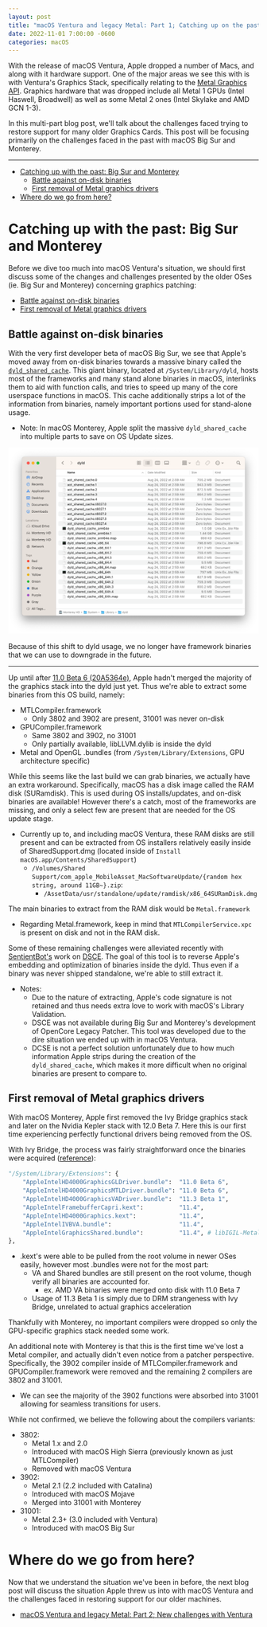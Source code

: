 ```yaml
---
layout: post
title: "macOS Ventura and legacy Metal: Part 1; Catching up on the past"
date: 2022-11-01 7:00:00 -0600
categories: macOS
---
```


With the release of macOS Ventura, Apple dropped a number of Macs, and along with it hardware support. One of the major areas we see this with is with Ventura's Graphics Stack, specifically relating to the [Metal Graphics API](https://developer.apple.com/metal/). Graphics hardware that was dropped include all Metal 1 GPUs (Intel Haswell, Broadwell) as well as some Metal 2 ones (Intel Skylake and AMD GCN 1-3). 

In this multi-part blog post, we'll talk about the challenges faced trying to restore support for many older Graphics Cards. This post will be focusing primarily on the challenges faced in the past with macOS Big Sur and Monterey.

----------

* [Catching up with the past: Big Sur and Monterey](#catching-up-with-the-past-big-sur-and-monterey)
  * [Battle against on-disk binaries](#battle-against-on-disk-binaries)
  * [First removal of Metal graphics drivers](#first-removal-of-metal-graphics-drivers)
* [Where do we go from here?](#where-do-we-go-from-here)

# Catching up with the past: Big Sur and Monterey

Before we dive too much into macOS Ventura's situation, we should first discuss some of the changes and challenges presented by the older OSes (ie. Big Sur and Monterey) concerning graphics patching:

* [Battle against on-disk binaries](#battle-against-on-disk-binaries)
* [First removal of Metal graphics drivers](#first-removal-of-metal-graphics-drivers)

## Battle against on-disk binaries

With the very first developer beta of macOS Big Sur, we see that Apple's moved away from on-disk binaries towards a massive binary called the [`dyld_shared_cache`](https://github.com/apple-oss-distributions/dyld/tree/main). This giant binary, located at `/System/Library/dyld`, hosts most of the frameworks and many stand alone binaries in macOS, interlinks them to aid with function calls, and tries to speed up many of the core userspace functions in macOS. This cache additionally strips a lot of the information from binaries, namely important portions used for stand-alone usage.

* Note: In macOS Monterey, Apple split the massive `dyld_shared_cache` into multiple parts to save on OS Update sizes.

![](/images/posts/2022-11-01-LEGACY-METAL/DYLD-Monterey.png)

Because of this shift to dyld usage, we no longer have framework binaries that we can use to downgrade in the future.

---------

Up until after [11.0 Beta 6 (20A5364e)](https://archive.org/details/install-assistant-11.0-dp-6), Apple hadn't merged the majority of the graphics stack into the dyld just yet. Thus we're able to extract some binaries from this OS build, namely:

* MTLCompiler.framework
  * Only 3802 and 3902 are present, 31001 was never on-disk
* GPUCompiler.framework
  * Same 3802 and 3902, no 31001
  * Only partially available, libLLVM.dylib is inside the dyld
* Metal and OpenGL .bundles (from `/System/Library/Extensions`, GPU architecture specific)

While this seems like the last build we can grab binaries, we actually have an extra workaround. Specifically, macOS has a disk image called the RAM disk (SURamdisk). This is used during OS installs/updates, and on-disk binaries are available! However there's a catch, most of the frameworks are missing, and only a select few are present that are needed for the OS update stage.

* Currently up to, and including macOS Ventura, these RAM disks are still present and can be extracted from OS installers relatively easily inside of SharedSupport.dmg (located inside of `Install macOS.app/Contents/SharedSupport`)
  * `/Volumes/Shared Support/com_apple_MobileAsset_MacSoftwareUpdate/{random hex string, around 11GB~}.zip`:
    * `/AssetData/usr/standalone/update/ramdisk/x86_64SURamDisk.dmg`

The main binaries to extract from the RAM disk would be `Metal.framework`
* Regarding Metal.framework, keep in mind that `MTLCompilerService.xpc` is present on disk and not in the RAM disk.

Some of these remaining challenges were alleviated recently with [SentientBot's](https://github.com/ASentientBot) work on [DSCE](https://github.com/moraea/dsce). The goal of this tool is to reverse Apple's embedding and optimization of binaries inside the dyld. Thus even if a binary was never shipped standalone, we're able to still extract it.

* Notes:
  * Due to the nature of extracting, Apple's code signature is not retained and thus needs extra love to work with macOS's Library Validation.
  * DSCE was not available during Big Sur and Monterey's development of OpenCore Legacy Patcher. This tool was developed due to the dire situation we ended up with in macOS Ventura.
  * DCSE is not a perfect solution unfortunately due to how much information Apple strips during the creation of the `dyld_shared_cache`, which makes it more difficult when no original binaries are present to compare to.

## First removal of Metal graphics drivers

With macOS Monterey, Apple first removed the Ivy Bridge graphics stack and later on the Nvidia Kepler stack with 12.0 Beta 7. Here this is our first time experiencing perfectly functional drivers being removed from the OS.

With Ivy Bridge, the process was fairly straightforward once the binaries were acquired ([reference](https://github.com/dortania/OpenCore-Legacy-Patcher/blob/b0d4dd158f0e651f2cf815750323f9683a7d30ff/data/sys_patch_dict.py#L721-L747)):

```py
"/System/Library/Extensions": {
	"AppleIntelHD4000GraphicsGLDriver.bundle":  "11.0 Beta 6",
	"AppleIntelHD4000GraphicsMTLDriver.bundle": "11.0 Beta 6",
	"AppleIntelHD4000GraphicsVADriver.bundle":  "11.3 Beta 1",
	"AppleIntelFramebufferCapri.kext":          "11.4",
	"AppleIntelHD4000Graphics.kext":            "11.4",
	"AppleIntelIVBVA.bundle":                   "11.4",
	"AppleIntelGraphicsShared.bundle":          "11.4", # libIGIL-Metal.dylib pulled from 11.0 Beta 6
},
```

* .kext's were able to be pulled from the root volume in newer OSes easily, however most .bundles were not for the most part:
  * VA and Shared bundles are still present on the root volume, though verify all binaries are accounted for.
    * ex. AMD VA binaries were merged onto disk with 11.0 Beta 7
  * Usage of 11.3 Beta 1 is simply due to DRM strangeness with Ivy Bridge, unrelated to actual graphics acceleration

Thankfully with Monterey, no important compilers were dropped so only the GPU-specific graphics stack needed some work.

An additional note with Monterey is that this is the first time we've lost a Metal compiler, and actually didn't even notice from a patcher perspective. Specifically, the 3902 compiler inside of MTLCompiler.framework and GPUCompiler.framework were removed and the remaining 2 compilers are 3802 and 31001.

* We can see the majority of the 3902 functions were absorbed into 31001 allowing for seamless transitions for users.

While not confirmed, we believe the following about the compilers variants:

* 3802: 
  * Metal 1.x and 2.0
  * Introduced with macOS High Sierra (previously known as just MTLCompiler)
  * Removed with macOS Ventura
* 3902: 
  * Metal 2.1 (2.2 included with Catalina)
  * Introduced with macOS Mojave
  * Merged into 31001 with Monterey
* 31001:
  * Metal 2.3+ (3.0 included with Ventura)
  * Introduced with macOS Big Sur

# Where do we go from here?

Now that we understand the situation we've been in before, the next blog post will discuss the situation Apple threw us into with macOS Ventura and the challenges faced in restoring support for our older machines.

* [macOS Ventura and legacy Metal: Part 2; New challenges with Ventura](./2022-11-01-LEGACY-METAL-PART-2.md)
